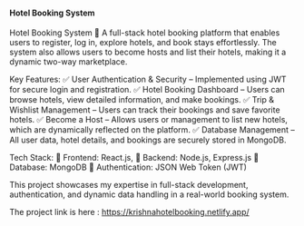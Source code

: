 
#### Hotel Booking System 
Hotel Booking System 🏨
A full-stack hotel booking platform that enables users to register, log in, explore hotels, and book stays effortlessly. The system also allows users to become hosts and list their hotels, making it a dynamic two-way marketplace.

Key Features:
✅ User Authentication & Security – Implemented using JWT for secure login and registration.
✅ Hotel Booking Dashboard – Users can browse hotels, view detailed information, and make bookings.
✅ Trip & Wishlist Management – Users can track their bookings and save favorite hotels.
✅ Become a Host – Allows users or management to list new hotels, which are dynamically reflected on the platform.
✅ Database Management – All user data, hotel details, and bookings are securely stored in MongoDB.

Tech Stack:
🔹 Frontend: React.js, 
🔹 Backend: Node.js, Express.js
🔹 Database: MongoDB
🔹 Authentication: JSON Web Token (JWT)

This project showcases my expertise in full-stack development, authentication, and dynamic data handling in a real-world booking system. 

The project link is here : https://krishnahotelbooking.netlify.app/
